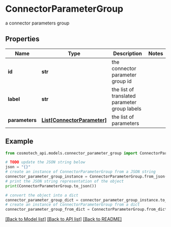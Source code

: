 # ConnectorParameterGroup

a connector parameters group

## Properties

Name | Type | Description | Notes
------------ | ------------- | ------------- | -------------
**id** | **str** | the connector parameter group id | 
**label** | **str** | the list of translated parameter group labels | 
**parameters** | [**List[ConnectorParameter]**](ConnectorParameter.md) | the list of parameters | 

## Example

```python
from cosmotech_api.models.connector_parameter_group import ConnectorParameterGroup

# TODO update the JSON string below
json = "{}"
# create an instance of ConnectorParameterGroup from a JSON string
connector_parameter_group_instance = ConnectorParameterGroup.from_json(json)
# print the JSON string representation of the object
print(ConnectorParameterGroup.to_json())

# convert the object into a dict
connector_parameter_group_dict = connector_parameter_group_instance.to_dict()
# create an instance of ConnectorParameterGroup from a dict
connector_parameter_group_from_dict = ConnectorParameterGroup.from_dict(connector_parameter_group_dict)
```
[[Back to Model list]](../README.md#documentation-for-models) [[Back to API list]](../README.md#documentation-for-api-endpoints) [[Back to README]](../README.md)


